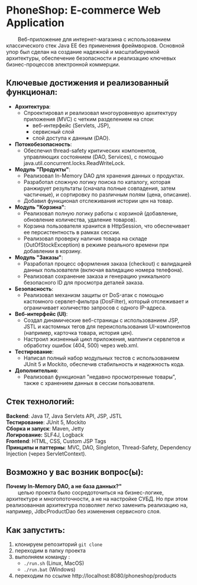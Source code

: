 # PhoneShop: E-commerce Web Application

&nbsp;&nbsp;&nbsp;&nbsp;&nbsp;&nbsp;&nbsp;&nbsp;Веб-приложение для интернет-магазина с использованием классического стек Java EE без применения фреймворков.
Основной упор был сделан на создание надежной и масштабируемой архитектуры, обеспечение безопасности и
реализацию ключевых бизнес-процессов электронной коммерции.

## Ключевые достижения и реализованный функционал:

* **Архитектура**:
    * Спроектировал и реализовал многоуровневую архитектуру приложения (MVC) с четким разделением на слои:
        * веб-интерфейс (Servlets, JSP),
        * сервисный слой
        * слой доступа к данным (DAO).
* **Потокобезопасность**:
    * Обеспечил thread-safety критических компонентов, управляющих состоянием (DAO, Services),
      с помощью java.util.concurrent.locks.ReadWriteLock.
* **Модуль "Продукты"**:
    * Реализовал In-Memory DAO для хранения данных о продуктах.
    * Разработал сложную логику поиска по каталогу, которая ранжирует результаты
      (сначала полные совпадения, затем частичные),
      и сортировку по различным полям (цена, описание).
    * Добавил функционал отслеживания истории цен на товар.
* **Модуль "Корзина"**:
    * Реализовал полную логику работы с корзиной (добавление, обновление количества, удаление товаров).
    * Корзина пользователя хранится в HttpSession, что обеспечивает ее персистентность в рамках сессии.
    * Реализовал проверку наличия товара на складе (OutOfStockException)
      в режиме реального времени при добавлении в корзину.
* **Модуль "Заказы"**:
    * Разработал процесс оформления заказа (checkout) с валидацией данных пользователя (включая валидацию номера телефона).
    * Реализовал сохранение заказа и генерацию уникального безопасного ID для просмотра деталей заказа.
* **Безопасность**:
    * Реализовал механизм защиты от DoS-атак с помощью
      кастомного сервлет-фильтра (DosFilter),
      который отслеживает и ограничивает количество запросов с одного IP-адреса.
* **Веб-интерфейс (UI)**:
    * Создал динамические веб-страницы с использованием JSP, JSTL и
      кастомных тегов для переиспользования UI-компонентов (например, карточка товара, история цен).
    * Настроил жизненный цикл приложения, маппинги сервлетов и обработку ошибок (404, 500) через web.xml.
* **Тестирование**:
    * Написал полный набор модульных тестов с использованием JUnit 5 и Mockito,
      обеспечив стабильность и надежность кода.
* **Дополнительно**:
    * Реализовал функционал "недавно просмотренные товары", также с хранением данных в сессии пользователя.

## Стек технологий:

**Backend**: Java 17, Java Servlets API, JSP, JSTL\
**Тестирование**: JUnit 5, Mockito\
**Сборка и запуск**: Maven, Jetty\
**Логирование:** SLF4J, Logback\
**Frontend**: HTML, CSS, Custom JSP Tags\
**Принципы и паттерны**: MVC, DAO, Singleton, Thread-Safety, Dependency Injection (через ServletContext).

## Возможно у вас возник вопрос(ы):
**Почему In-Memory DAO, а не база данных?"**\
&nbsp;&nbsp;&nbsp;&nbsp;&nbsp;&nbsp;&nbsp;&nbsp;целью проекта было сосредоточиться на бизнес-логике, архитектуре и многопоточности, а не на настройке СУБД.
Но при этом реализованная архитектура  позволяет легко заменить реализацию на, например, JdbcProductDao
без изменения сервисного слоя.

## Как запустить:
1. клонируем репозиторий  `git clone`
2. переходим в папку проекта
3. выполняем команду :
    * `./run.sh` (Linux, MacOS) 
    * `./run.bat` (Windows)
4. переходим по ссылке http://localhost:8080/phoneshop/products
